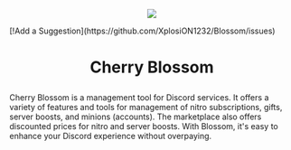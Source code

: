 <p align="center">
  <img src="https://user-images.githubusercontent.com/42715759/217774938-5deefea6-24e6-4f6c-aaf9-f02ecb4643d0.png" />
</p>
[!Add a Suggestion](https://github.com/XplosiON1232/Blossom/issues)

# <p align="center">Cherry Blossom</p>
Cherry Blossom is a management tool for Discord services. It offers a variety of features and tools for management of nitro subscriptions, gifts, server boosts, and minions (accounts). The marketplace also offers discounted prices for nitro and server boosts. With Blossom, it's easy to enhance your Discord experience without overpaying.
